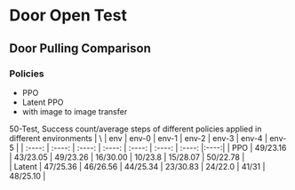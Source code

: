 # Door Open Test

## Door Pulling Comparison
### Policies
- PPO
- Latent PPO
- with image to image transfer

50-Test, Success count/average steps of different policies applied in different environments
| \ | env | env-0 | env-1 | env-2 | env-3 | env-4 | env-5 |
| :----: | :----: | :----: | :----: | :----: | :----: | :----: |:----:|
| PPO | 49/23.16 | 43/23.05 | 49/23.26 | 16/30.00 |  10/23.8 | 15/28.07 | 50/22.78 |  
| Latent | 47/25.36 | 46/26.56 | 44/25.34 | 23/30.83 | 24/22.0 | 41/31 | 48/25.10 |
